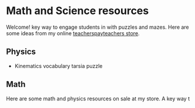 # Math and Science resources

Welcome! key way to engage students in with puzzles and mazes. Here are some ideas from my online [teacherspayteachers store](https://www.teacherspayteachers.com/store/sciencehelper).

## Physics
- Kinematics vocabulary tarsia puzzle

## Math

Here are some math and physics resources on sale at my store. A key way t
